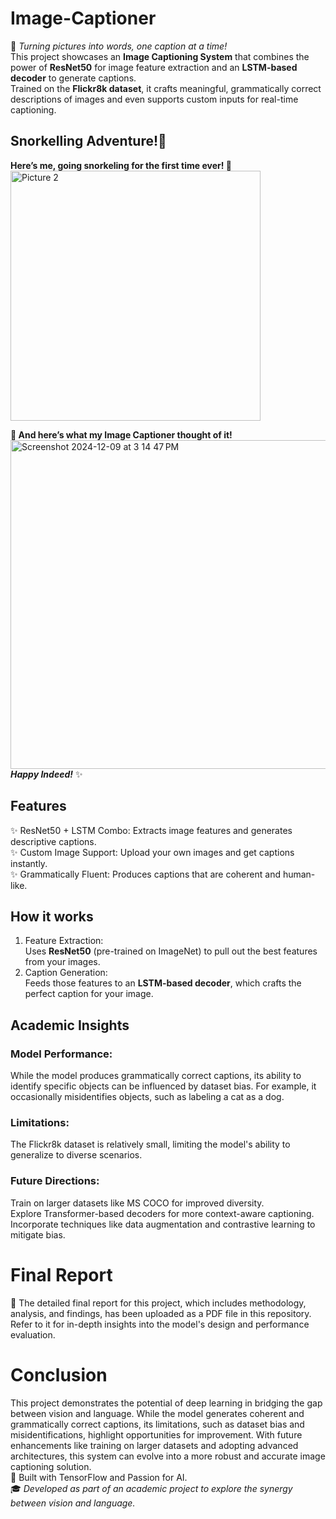 # Image-Captioner 
🚀 *Turning pictures into words, one caption at a time!*  
This project showcases an **Image Captioning System** that combines the power of **ResNet50** 
for image feature extraction and an **LSTM-based decoder** to generate captions.   
Trained on the **Flickr8k dataset**, it crafts meaningful, grammatically correct descriptions of images and even supports custom inputs for real-time captioning.

## Snorkelling Adventure!🌊
**Here’s me, going snorkeling for the first time ever! 🐠**    
<img width="400" alt="Picture 2" src="https://github.com/user-attachments/assets/60b72091-775f-4d5a-a747-66fadaed4335">

**💬 And here’s what my Image Captioner thought of it!**  
<img width="526" alt="Screenshot 2024-12-09 at 3 14 47 PM" src="https://github.com/user-attachments/assets/85f9b7d8-74aa-40ad-912b-f712a91af37c">  
***Happy Indeed!*** ✨
## Features  
✨ ResNet50 + LSTM Combo: Extracts image features and generates descriptive captions.  
✨ Custom Image Support: Upload your own images and get captions instantly.  
✨ Grammatically Fluent: Produces captions that are coherent and human-like.  
## How it works  
1. Feature Extraction:  
Uses **ResNet50** (pre-trained on ImageNet) to pull out the best features from your images.
2. Caption Generation:  
Feeds those features to an **LSTM-based decoder**, which crafts the perfect caption for your image.
## Academic Insights  
### Model Performance:  
While the model produces grammatically correct captions, its ability to identify specific objects can be influenced by dataset bias. For example, it occasionally misidentifies objects, such as labeling a cat as a dog.
### Limitations:  
The Flickr8k dataset is relatively small, limiting the model's ability to generalize to diverse scenarios.  
### Future Directions:  
Train on larger datasets like MS COCO for improved diversity.  
Explore Transformer-based decoders for more context-aware captioning.  
Incorporate techniques like data augmentation and contrastive learning to mitigate bias.  
# Final Report  
📄 The detailed final report for this project, which includes methodology, 
analysis, and findings, has been uploaded as a PDF file in this repository. 
Refer to it for in-depth insights into the model's design and performance evaluation.  
# Conclusion  
This project demonstrates the potential of deep learning in bridging the gap between vision and language. 
While the model generates coherent and grammatically correct captions, its limitations, such as dataset bias and misidentifications, 
highlight opportunities for improvement. With future enhancements like training on larger datasets and adopting advanced architectures, 
this system can evolve into a more robust and accurate image captioning solution.  
🤖 Built with TensorFlow and Passion for AI.      
🎓 *Developed as part of an academic project to explore the synergy between vision and language.*


